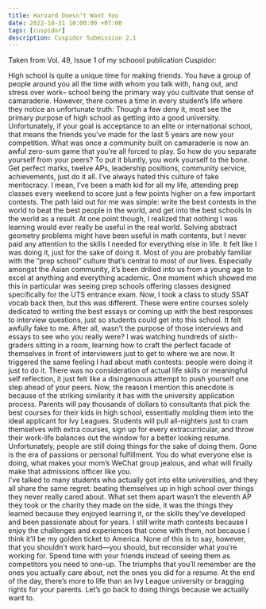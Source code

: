```yaml
---
title: Harvard Doesn’t Want You
date: 2022-10-31 10:00:00 +07:00
tags: [cuspidor]
description: Cuspidor Submission 2.1
---
```

Taken from Vol. 49, Issue 1 of my schoool publication Cuspidor:

High school is quite a unique time for making friends. You have a group of people around you all the time with whom you talk with, hang out, and stress over work– school being the primary way you cultivate that sense of camaraderie.  However, there comes a time in every student’s life where they notice an unfortunate truth: Though a few deny it, most see the primary purpose of high school as getting into a good university. Unfortunately, if your goal is acceptance to an elite or international school, that means the friends you’ve made for the last 5 years are now your competition. What was once a community built on camaraderie is now an awful zero-sum game that you’re all forced to play.
So how do you separate yourself from your peers? To put it bluntly, you work yourself to the bone. Get perfect marks, twelve APs, leadership positions, community service, achievements, just do it all.
I’ve always hated this culture of fake meritocracy. I mean, I’ve been a math kid for all my life, attending prep classes every weekend to score just a few points higher on a few important contests. The path laid out for me was simple: write the best contests in the world to beat the best people in the world, and get into the best schools in the world as a result. At one point though, I realized that nothing I was learning would ever really be useful in the real world. Solving abstract geometry problems might have been useful in math contents, but I never paid any attention to the skills I needed for everything else in life. It felt like I was doing it, just for the sake of doing it.
Most of you are probably familiar with the “prep school” culture that’s central to most of our lives. Especially amongst the Asian community, it’s been drilled into us from a young age to excel at anything and everything academic. One moment which showed me this in particular was seeing prep schools offering classes designed specifically for the UTS entrance exam. Now, I took a class to study SSAT vocab back then, but this was different. These were entire courses solely dedicated to writing the best essays or coming up with the best responses to interview questions, just so students could get into this school. 
It felt awfully fake to me. 
After all, wasn’t the purpose of those interviews and essays to see who you really were? I was watching hundreds of sixth-graders sitting in a room, learning how to craft the perfect facade of themselves in front of interviewers just to get to where we are now. It triggered the same feeling I had about math contests: people were doing it just to do it. There was no consideration of actual life skills or meaningful self reflection, it just felt like a disingenuous attempt to push yourself one step ahead of your peers.
Now, the reason I mention this anecdote is because of the striking similarity it has with the university application process. Parents will pay thousands of dollars to consultants that pick the best courses for their kids in high school, essentially molding them into the ideal applicant for Ivy Leagues. Students will pull all-nighters just to cram themselves with extra courses, sign up for every extracurricular, and throw their work-life balances out the window for a better looking resume. Unfortunately, people are still doing things for the sake of doing them. Gone is the era of passions or personal fulfillment. You do what everyone else is doing, what makes your mom’s WeChat group jealous, and what will finally make that admissions officer like you.  	
I’ve talked to many students who actually got into elite universities, and they all share the same regret: beating themselves up in high school over things they never really cared about. What set them apart wasn’t the eleventh AP they took or the charity they made on the side, it was the things they learned because they enjoyed learning it, or the skills they’ve developed and been passionate about for years. I still write math contests because I enjoy the challenges and experiences that come with them, not because I think it’ll be my golden ticket to America. None of this is to say, however, that you shouldn't work hard⁠—you should, but reconsider what you’re working for. Spend time with your friends instead of seeing them as competitors you need to one-up. The triumphs that you’ll remember are the ones you actually care about, not the ones you did for a resume.
At the end of the day, there’s more to life than an Ivy League university or bragging rights for your parents. Let’s go back to doing things because we actually want to.


